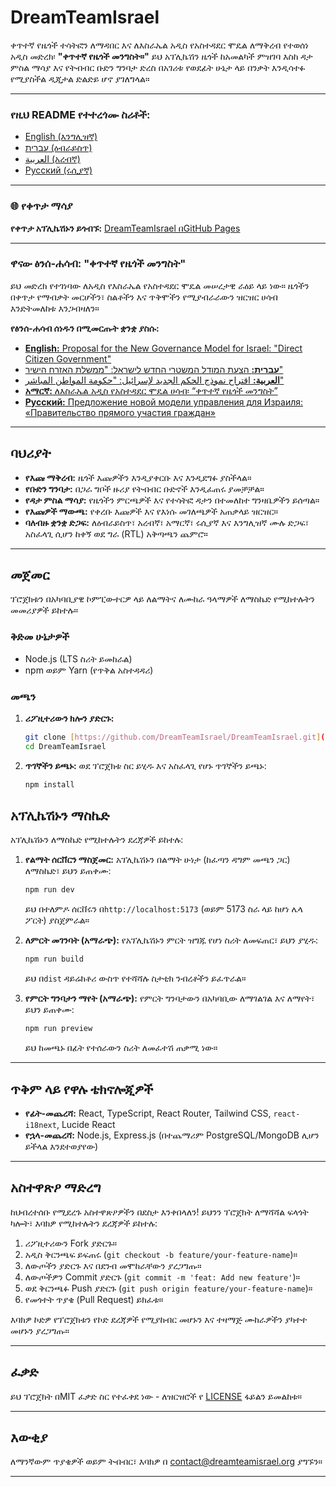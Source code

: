 # DreamTeamIsrael

ቀጥተኛ የዜጎች ተሳትፎን ለማዳበር እና ለእስራኤል አዲስ የአስተዳደር ሞዴል ለማቅረብ የተወሰነ አዲስ መድረክ፡ **"ቀጥተኛ የዜጎች መንግስት።"** ይህ አፕሊኬሽን ዜጎች ከአመልካች ምዝገባ እስከ ዳታ ምስል ማሳያ እና የትብብር ቡድን ግንባታ ድረስ በአገሪቱ የወደፊት ሁኔታ ላይ በንቃት እንዲሳተፉ የሚያስችል ዲጂታል ድልድይ ሆኖ ያገለግላል።

---

### የዚህ README የተተረጎሙ ስሪቶች:

* [English (እንግሊዝኛ)](./README.md)
* [עברית (ዕብራይስጥ)](./README.he.md)
* [العربية (አረብኛ)](./README.ar.md)
* [Русский (ሩሲያኛ)](./README.ru.md)

---

### 🌐 የቀጥታ ማሳያ

**የቀጥታ አፕሊኬሽኑን ይጎብኙ:** [DreamTeamIsrael በGitHub Pages](https://dreamteamisreal.github.io/DreamTeamIsreal/)

---

### ዋናው ፅንሰ-ሐሳብ: "ቀጥተኛ የዜጎች መንግስት"

ይህ መድረክ የተገነባው ለአዲስ የእስራኤል የአስተዳደር ሞዴል መሠረታዊ ራዕይ ላይ ነው። ዜጎችን በቀጥታ የማብቃት መርሆችን፣ ስልቶችን እና ጥቅሞችን የሚያብራራውን ዝርዝር ሀሳብ እንድትመለከቱ እንጋብዛለን።

**የፅንሰ-ሐሳብ ሰነዱን በሚመርጡት ቋንቋ ያስሱ:**

* [**English:** Proposal for the New Governance Model for Israel: "Direct Citizen Government"](./concept_docs/concept_en.md)
* [**עברית:** הצעת המודל המשטרי החדש לישראל: "ממשלת האזרח הישיר"](./concept_docs/concept_he.md)
* [**العربية:** اقتراح نموذج الحكم الجديد لإسرائيل: "حكومة المواطن المباشر"](./concept_docs/concept_ar.md)
* [**አማርኛ:** ለእስራኤል አዲስ የአስተዳደር ሞዴል ሀሳብ፡ “ቀጥተኛ የዜጎች መንግስት”](./concept_docs/concept_am.md)
* [**Русский:** Предложение новой модели управления для Израиля: «Правительство прямого участия граждан»](./concept_docs/concept_ru.md)

---

## ባህሪያት

* **የእጩ ማቅረብ:** ዜጎች እጩዎችን እንዲያቀርቡ እና እንዲደግፉ ያስችላል።
* **የቡድን ግንባታ:** በጋራ ግቦች ዙሪያ የትብብር ቡድኖች እንዲፈጠሩ ያመቻቻል።
* **የዳታ ምስል ማሳያ:** የዜጎችን ምርጫዎች እና የተሳትፎ ዳታን በተመለከተ ግንዛቤዎችን ይሰጣል።
* **የእጩዎች ማውጫ:** የቀረቡ እጩዎች እና የእነሱ መገለጫዎች አጠቃላይ ዝርዝር።
* **ባለብዙ ቋንቋ ድጋፍ:** ለዕብራይስጥ፣ አረብኛ፣ አማርኛ፣ ሩሲያኛ እና እንግሊዝኛ ሙሉ ድጋፍ፣ አስፈላጊ ሲሆን ከቀኝ ወደ ግራ (RTL) አቅጣጫን ጨምሮ።

---

## መጀመር

ፕሮጀክቱን በአካባቢያዊ ኮምፒውተርዎ ላይ ለልማትና ለሙከራ ዓላማዎች ለማስኬድ የሚከተሉትን መመሪያዎች ይከተሉ።

### ቅድመ ሁኔታዎች

* Node.js (LTS ስሪት ይመከራል)
* npm ወይም Yarn (የጥቅል አስተዳዳሪ)

### መጫን

1.  **ሪፖዚተሪውን ክሎን ያድርጉ:**
    ```bash
    git clone [https://github.com/DreamTeamIsrael/DreamTeamIsrael.git](https://github.com/DreamTeamIsrael/DreamTeamIsrael.git)
    cd DreamTeamIsrael
    ```

2.  **ጥገኞችን ይጫኑ:**
    ወደ ፕሮጀክቱ ስር ይሂዱ እና አስፈላጊ የሆኑ ጥገኞችን ይጫኑ:
    ```bash
    npm install
    ```

## አፕሊኬሽኑን ማስኬድ

አፕሊኬሽኑን ለማስኬድ የሚከተሉትን ደረጃዎች ይከተሉ:

1.  **የልማት ሰርቨርን ማስጀመር:**
    አፕሊኬሽኑን በልማት ሁነታ (ከፈጣን ዳግም መጫን ጋር) ለማስኬድ፣ ይህን ይጠቀሙ:
    ```bash
    npm run dev
    ```
    ይህ በተለምዶ ሰርቨሩን በ`http://localhost:5173` (ወይም 5173 ስራ ላይ ከሆነ ሌላ ፖርት) ያስጀምራል።

2.  **ለምርት መገንባት (አማራጭ):**
    የአፕሊኬሽኑን ምርት ዝግጁ የሆነ ስሪት ለመፍጠር፣ ይህን ያሂዱ:
    ```bash
    npm run build
    ```
    ይህ በ`dist` ዳይሬክቶሪ ውስጥ የተሻሻሉ ስታቲክ ንብረቶችን ይፈጥራል።

3.  **የምርት ግንባታን ማየት (አማራጭ):**
    የምርት ግንባታውን በአካባቢው ለማገልገል እና ለማየት፣ ይህን ይጠቀሙ:
    ```bash
    npm run preview
    ```
    ይህ ከመጫኑ በፊት የተሰራውን ስሪት ለመፈተሽ ጠቃሚ ነው።

---

## ጥቅም ላይ የዋሉ ቴክኖሎጂዎች

* **የፊት-መጨረሻ:** React, TypeScript, React Router, Tailwind CSS, `react-i18next`, Lucide React
* **የኋላ-መጨረሻ:** Node.js, Express.js (በተጨማሪም PostgreSQL/MongoDB ሊሆን ይችላል እንደተወያየው)

---

## አስተዋጽዖ ማድረግ

ከህብረተሰቡ የሚደረጉ አስተዋጽዖዎችን በደስታ እንቀበላለን! ይህንን ፕሮጀክት ለማሻሻል ፍላጎት ካሎት፣ እባክዎ የሚከተሉትን ደረጃዎች ይከተሉ:

1.  ሪፖዚተሪውን Fork ያድርጉ።
2.  አዲስ ቅርንጫፍ ይፍጠሩ (`git checkout -b feature/your-feature-name`)።
3.  ለውጦችን ያድርጉ እና በደንብ መሞከራቸውን ያረጋግጡ።
4.  ለውጦችዎን Commit ያድርጉ (`git commit -m 'feat: Add new feature'`)።
5.  ወደ ቅርንጫፉ Push ያድርጉ (`git push origin feature/your-feature-name`)።
6.  የመጎተት ጥያቄ (Pull Request) ይክፈቱ።

እባክዎ ኮድዎ የፕሮጀክቱን የኮድ ደረጃዎች የሚያከብር መሆኑን እና ተዛማጅ ሙከራዎችን ያካተተ መሆኑን ያረጋግጡ።

---

## ፈቃድ

ይህ ፕሮጀክት በMIT ፈቃድ ስር የተፈቀደ ነው - ለዝርዝሮች የ [LICENSE](LICENSE) ፋይልን ይመልከቱ።

---

## እውቂያ

ለማንኛውም ጥያቄዎች ወይም ትብብር፣ እባክዎ በ [contact@dreamteamisrael.org](mailto:contact@dreamteamisrael.org) ያግኙን።

---

